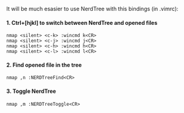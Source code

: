 It will be much esasier to use NerdTree with this bindings (in .vimrc):

#### 1. Ctrl+[hjkl] to switch between NerdTree and opened files
```
nmap <silent> <c-k> :wincmd k<CR>
nmap <silent> <c-j> :wincmd j<CR>
nmap <silent> <c-h> :wincmd h<CR>
nmap <silent> <c-l> :wincmd l<CR>
```
#### 2. Find opened file in the tree
```
nmap ,n :NERDTreeFind<CR>
```
#### 3. Toggle NerdTree
```
nmap ,m :NERDTreeToggle<CR>
```
